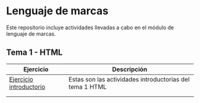 # Lenguaje de marcas
Este repositorio incluye actividades llevadas a cabo en el módulo de lenguaje de marcas.

## Tema 1 - HTML 

| Ejercicio  | Descripción              |
|------------|--------------------------|
| [Ejercicio introductorio](https://jacoboms7.github.io/LLMM/Ejercicio%201.html) |Estas son las actividades introductorias del tema 1 HTML   |
|  |    |
|       |                    |

